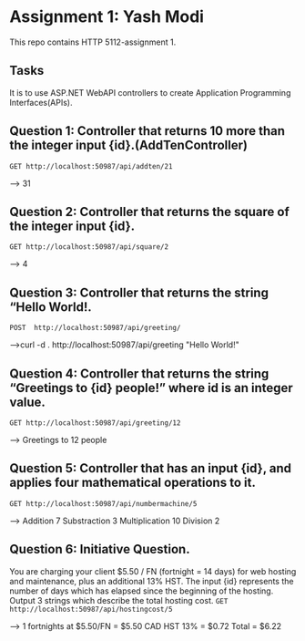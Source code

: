 # Assignment 1: Yash Modi
This repo contains HTTP 5112-assignment 1.

## Tasks
It is to use ASP.NET WebAPI controllers to create Application Programming Interfaces(APIs).

## Question 1: Controller that returns 10 more than the integer input {id}.(AddTenController)
`
GET http://localhost:50987/api/addten/21
`

-->
 <returns> <int xmlns="http://schemas.microsoft.com/2003/10/Serialization/">31</int> </returns>

## Question 2: Controller that returns the square of the integer input {id}.
`
GET http://localhost:50987/api/square/2
`

--><returns> <int xmlns="http://schemas.microsoft.com/2003/10/Serialization/">4</int></returns>

## Question 3: Controller that returns the string “Hello World!.
`
POST  http://localhost:50987/api/greeting/
`

-->curl -d . http://localhost:50987/api/greeting
"Hello World!"

## Question 4: Controller that returns the string “Greetings to {id} people!” where id is an integer value.
`
GET http://localhost:50987/api/greeting/12
`

--><returns> <string xmlns="http://schemas.microsoft.com/2003/10/Serialization/">Greetings to 12 people</string></returns>

## Question 5: Controller that has an input {id}, and applies four mathematical operations to it.
`
GET http://localhost:50987/api/numbermachine/5
`

--><returns> <ArrayOfstring xmlns:i="http://www.w3.org/2001/XMLSchema-instance" xmlns="http://schemas.microsoft.com/2003/10/Serialization/Arrays">
        <string> Addition 7</string>
        <string> Substraction 3</string>
        <string> Multiplication 10</string>
        <string> Division 2</string>
        </ArrayOfstring>
   </returns>

## Question 6: Initiative Question.

You are charging your client $5.50 / FN (fortnight = 14 days) for web hosting and maintenance, plus an additional 13% HST. The input {id} represents the number of days which has elapsed since the beginning of the hosting. Output 3 strings which describe the total hosting cost.
`
GET http://localhost:50987/api/hostingcost/5
`

--><returns> <ArrayOfstring xmlns:i="http://www.w3.org/2001/XMLSchema-instance" xmlns="http://schemas.microsoft.com/2003/10/Serialization/Arrays">
        <string>1 fortnights at $5.50/FN = $5.50 CAD</string>
        <string>HST 13% = $0.72</string>
        <string>Total = $6.22</string>
        </ArrayOfstring>
        
  </returns>
